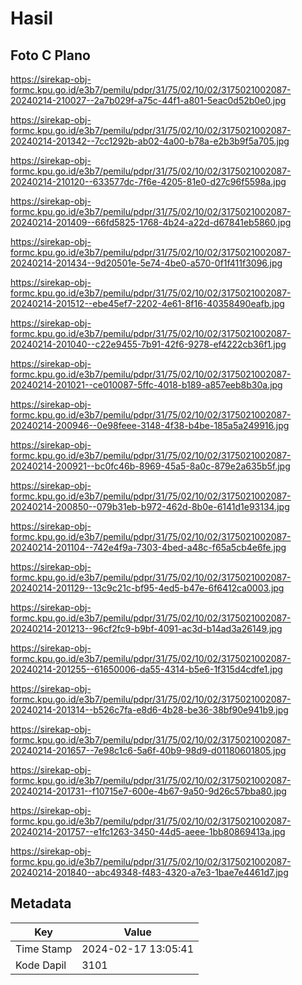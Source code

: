 # Hasil

## Foto C Plano

https://sirekap-obj-formc.kpu.go.id/e3b7/pemilu/pdpr/31/75/02/10/02/3175021002087-20240214-210027--2a7b029f-a75c-44f1-a801-5eac0d52b0e0.jpg

https://sirekap-obj-formc.kpu.go.id/e3b7/pemilu/pdpr/31/75/02/10/02/3175021002087-20240214-201342--7cc1292b-ab02-4a00-b78a-e2b3b9f5a705.jpg

https://sirekap-obj-formc.kpu.go.id/e3b7/pemilu/pdpr/31/75/02/10/02/3175021002087-20240214-210120--633577dc-7f6e-4205-81e0-d27c96f5598a.jpg

https://sirekap-obj-formc.kpu.go.id/e3b7/pemilu/pdpr/31/75/02/10/02/3175021002087-20240214-201409--66fd5825-1768-4b24-a22d-d67841eb5860.jpg

https://sirekap-obj-formc.kpu.go.id/e3b7/pemilu/pdpr/31/75/02/10/02/3175021002087-20240214-201434--9d20501e-5e74-4be0-a570-0f1f411f3096.jpg

https://sirekap-obj-formc.kpu.go.id/e3b7/pemilu/pdpr/31/75/02/10/02/3175021002087-20240214-201512--ebe45ef7-2202-4e61-8f16-40358490eafb.jpg

https://sirekap-obj-formc.kpu.go.id/e3b7/pemilu/pdpr/31/75/02/10/02/3175021002087-20240214-201040--c22e9455-7b91-42f6-9278-ef4222cb36f1.jpg

https://sirekap-obj-formc.kpu.go.id/e3b7/pemilu/pdpr/31/75/02/10/02/3175021002087-20240214-201021--ce010087-5ffc-4018-b189-a857eeb8b30a.jpg

https://sirekap-obj-formc.kpu.go.id/e3b7/pemilu/pdpr/31/75/02/10/02/3175021002087-20240214-200946--0e98feee-3148-4f38-b4be-185a5a249916.jpg

https://sirekap-obj-formc.kpu.go.id/e3b7/pemilu/pdpr/31/75/02/10/02/3175021002087-20240214-200921--bc0fc46b-8969-45a5-8a0c-879e2a635b5f.jpg

https://sirekap-obj-formc.kpu.go.id/e3b7/pemilu/pdpr/31/75/02/10/02/3175021002087-20240214-200850--079b31eb-b972-462d-8b0e-6141d1e93134.jpg

https://sirekap-obj-formc.kpu.go.id/e3b7/pemilu/pdpr/31/75/02/10/02/3175021002087-20240214-201104--742e4f9a-7303-4bed-a48c-f65a5cb4e6fe.jpg

https://sirekap-obj-formc.kpu.go.id/e3b7/pemilu/pdpr/31/75/02/10/02/3175021002087-20240214-201129--13c9c21c-bf95-4ed5-b47e-6f6412ca0003.jpg

https://sirekap-obj-formc.kpu.go.id/e3b7/pemilu/pdpr/31/75/02/10/02/3175021002087-20240214-201213--96cf2fc9-b9bf-4091-ac3d-b14ad3a26149.jpg

https://sirekap-obj-formc.kpu.go.id/e3b7/pemilu/pdpr/31/75/02/10/02/3175021002087-20240214-201255--61650006-da55-4314-b5e6-1f315d4cdfe1.jpg

https://sirekap-obj-formc.kpu.go.id/e3b7/pemilu/pdpr/31/75/02/10/02/3175021002087-20240214-201314--b526c7fa-e8d6-4b28-be36-38bf90e941b9.jpg

https://sirekap-obj-formc.kpu.go.id/e3b7/pemilu/pdpr/31/75/02/10/02/3175021002087-20240214-201657--7e98c1c6-5a6f-40b9-98d9-d01180601805.jpg

https://sirekap-obj-formc.kpu.go.id/e3b7/pemilu/pdpr/31/75/02/10/02/3175021002087-20240214-201731--f10715e7-600e-4b67-9a50-9d26c57bba80.jpg

https://sirekap-obj-formc.kpu.go.id/e3b7/pemilu/pdpr/31/75/02/10/02/3175021002087-20240214-201757--e1fc1263-3450-44d5-aeee-1bb80869413a.jpg

https://sirekap-obj-formc.kpu.go.id/e3b7/pemilu/pdpr/31/75/02/10/02/3175021002087-20240214-201840--abc49348-f483-4320-a7e3-1bae7e4461d7.jpg


## Metadata

| Key        | Value               |
| ---------- | ------------------- |
| Time Stamp | 2024-02-17 13:05:41 |
| Kode Dapil | 3101                |



